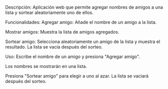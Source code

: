 Descripción:
Aplicación web que permite agregar nombres de amigos a una lista y sortear aleatoriamente uno de ellos.

Funcionalidades:
Agregar amigo: Añade el nombre de un amigo a la lista.

Mostrar amigos: Muestra la lista de amigos agregados.

Sortear amigo: Selecciona aleatoriamente un amigo de la lista y muestra el resultado. La lista se vacía después del sorteo.

Uso:
Escribe el nombre de un amigo y presiona "Agregar amigo".

Los nombres se mostrarán en una lista.

Presiona "Sortear amigo" para elegir a uno al azar. La lista se vaciará después del sorteo.

